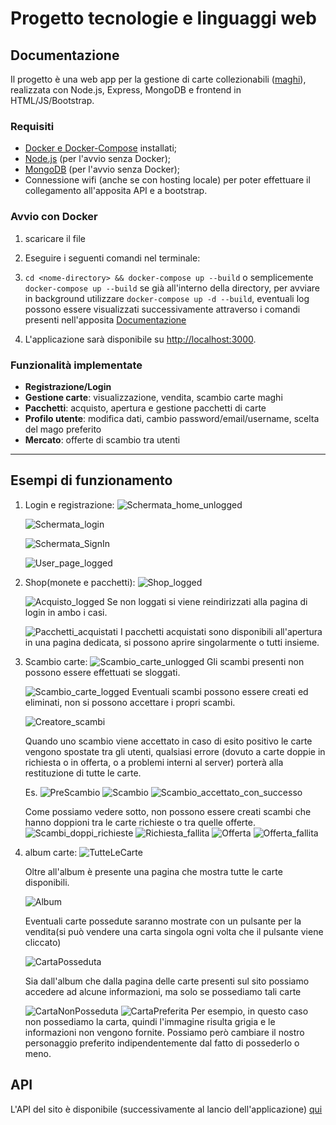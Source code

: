 # Progetto tecnologie e linguaggi web

## Documentazione

Il progetto è una web app per la gestione di carte collezionabili ([maghi](https://hp-api.onrender.com/)), realizzata con Node.js, Express, MongoDB e frontend in HTML/JS/Bootstrap.

### Requisiti

- [Docker e Docker-Compose](https://docs.docker.com/get-started/) installati;
- [Node.js](https://nodejs.org/en/download) (per l'avvio senza Docker);
- [MongoDB](https://www.mongodb.com/docs/manual/installation/) (per l'avvio senza Docker);
- Connessione wifi (anche se con hosting locale) per poter effettuare il collegamento all'apposita API e a bootstrap.

### Avvio con Docker

1. scaricare il file

2. Eseguire i seguenti comandi nel terminale:
3. ``` cd <nome-directory> && docker-compose up --build ``` o semplicemente ```docker-compose up --build``` se già all'interno della directory, per avviare in background utilizzare ```docker-compose up -d --build```, eventuali log possono essere visualizzati successivamente attraverso i comandi presenti nell'apposita [Documentazione](https://docs.docker.com/reference/cli/docker/container/)

4. L'applicazione sarà disponibile su [http://localhost:3000](http://localhost:3000).



### Funzionalità implementate

- **Registrazione/Login**
- **Gestione carte**: visualizzazione, vendita, scambio carte maghi
- **Pacchetti**: acquisto, apertura e gestione pacchetti di carte
- **Profilo utente**: modifica dati, cambio password/email/username, scelta del mago preferito
- **Mercato**: offerte di scambio tra utenti

---

## Esempi di funzionamento

1. Login e registrazione:
    ![Schermata_home_unlogged](./Images/Screenshot%202025-06-05%20alle%2010.35.41.png)

    ![Schermata_login](./Images/login.png)

    ![Schermata_SignIn](./Images/SignIn.png)

    ![User_page_logged](./Images/User_page.png)

2. Shop(monete e pacchetti):
    ![Shop_logged](./Images/Shop_logged.png)

    ![Acquisto_logged](./Images/Acquisto_monete_e_pacchetti.png)
	    Se non loggati si viene reindirizzati alla pagina di login in ambo i casi.

    ![Pacchetti_acquistati](./Images/Bought_package.png)
    I pacchetti acquistati sono disponibili all'apertura in una pagina dedicata, si possono aprire singolarmente o tutti insieme.

3. Scambio carte:
    ![Scambio_carte_unlogged](./Images/ExChange_unlogged.png)
    Gli scambi presenti non possono essere effettuati se sloggati.

    ![Scambio_carte_logged](./Images/ExChange_logged.png)
      Eventuali scambi possono essere creati ed eliminati, non si possono accettare i propri scambi.

    ![Creatore_scambi](./Images/ExChange_creator.png)

    Quando uno scambio viene accettato in caso di esito positivo le carte vengono spostate tra gli utenti, qualsiasi errore (dovuto a carte doppie in richiesta o in offerta, o a problemi interni al server) porterà alla restituzione di tutte le carte.

    Es.
    ![PreScambio](./Images/Esempio_doppio_scambio.png)
    ![Scambio](./Images/Doppio_Scambio_creato.png)
    ![Scambio_accettato_con_successo](./Images/Scambio_accettato.png)

    Come possiamo vedere sotto, non possono essere creati scambi che hanno doppioni tra le carte richieste o tra quelle offerte.
    ![Scambi_doppi_richieste](./Images/Test_doppia_richiesta.png)
    ![Richiesta_fallita](./Images/Errore_doppia_richiesta.png)
    ![Offerta](./Images/Test_doppia_offerta.png)
    ![Offerta_fallita](./Images/Errore_doppia_offerta.png)

4. album carte:
    ![TutteLeCarte](./Images/Cards.png)
    
    Oltre all'album è presente una pagina che mostra tutte le carte disponibili.

    ![Album](./Images/Album.png)
    
    Eventuali carte possedute saranno mostrate con un pulsante per la vendita(si può vendere una carta singola ogni volta che il pulsante viene cliccato)

    ![CartaPosseduta](./Images/CartaPosseduta.png)
    
    Sia dall'album che dalla pagina delle carte presenti sul sito possiamo accedere ad alcune informazioni, ma solo se possediamo tali carte

    ![CartaNonPosseduta](./Images/CartaNonPosseduta.png)
    ![CartaPreferita](./Images/Card_favourite.png)
    Per esempio, in questo caso non possediamo la carta, quindi l'immagine risulta grigia e le informazioni non vengono fornite.
    Possiamo però cambiare il nostro personaggio preferito indipendentemente dal fatto di possederlo o meno.

## API

L'API del sito è disponibile (successivamente al lancio dell'applicazione) [qui](http://localhost:3001/api-docs)
